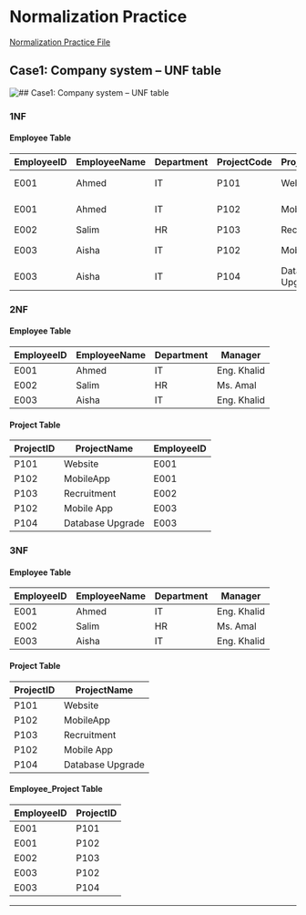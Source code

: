 ﻿# Normalization Practice

[Normalization Practice File](./PDF/Normalization-Task5.pdf)


## Case1: Company system – UNF table

![## Case1: Company system – UNF table
](./images/case1-CompanySystem.PNG)


### 1NF 
#### Employee Table

|EmployeeID   | EmployeeName  |  Department |ProjectCode  |ProjectName      |Manager       |
|-------------|---------------|-------------|-------------|-----------------|--------------|
|E001         | Ahmed         | IT          | P101        | Website         | Eng. Khalid  |
|E001         | Ahmed         | IT          | P102        | MobileApp       | Eng. Khalid  |
|E002         | Salim         | HR          | P103        | Recruitment     | Ms. Amal     |
|E003         | Aisha         | IT          | P102        | Mobile App      | Eng. Khalid  |
|E003         | Aisha         | IT          | P104        | Database Upgrade| Eng. Khalid  |

### 2NF
#### Employee Table
|EmployeeID   | EmployeeName  |  Department | Manager       |
|-------------|---------------|-------------|-------------- |
|E001         | Ahmed         | IT          | Eng. Khalid   |
|E002         | Salim         | HR          | Ms. Amal      |
|E003         | Aisha         | IT          | Eng. Khalid   |
#### Project Table
|ProjectID    | ProjectName     |EmployeeID   |
|-------------|---------------  |-------------|
|P101         | Website         | E001        |
|P102         | MobileApp       | E001        |
|P103         | Recruitment     | E002        |
|P102         | Mobile App      | E003        |
|P104         | Database Upgrade| E003        |

### 3NF
#### Employee Table
|EmployeeID   | EmployeeName  |  Department | Manager       |
|-------------|---------------|-------------|-------------- |
|E001         | Ahmed         | IT          | Eng. Khalid  |
|E002         | Salim         | HR          | Ms. Amal     |
|E003         | Aisha         | IT          | Eng. Khalid  |

#### Project Table
|ProjectID    | ProjectName     |
|-------------|---------------  |
|P101         | Website         | 
|P102         | MobileApp       |
|P103         | Recruitment     | 
|P102         | Mobile App      | 
|P104         | Database Upgrade| 

#### Employee_Project Table
|EmployeeID   | ProjectID     |
|-------------|---------------|
|E001         | P101          |
|E001         | P102          |
|E002         | P103          |
|E003         | P102          |
|E003         | P104          |


------------------------------



